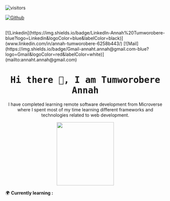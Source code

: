  ![visitors](https://visitor-badge.glitch.me/badge?page_id=Tumworobere.visitor-badge)

  [![Github](https://img.shields.io/github/followers/Tumworobere?label=Follow%20Me&style=social)](https://github.com/Tumworobere)

<br>
[![Linkedin](https://img.shields.io/badge/LinkedIn-Annah%20Tumworobere-blue?logo=Linkedin&logoColor=blue&labelColor=black)](www.linkedin.com/in/annah-tumworobere-6258b443/)
[![Mail](https://img.shields.io/badge/Gmail-annaht.annah@gmail.com-blue?logo=Gmail&logoColor=red&labelColor=white)](mailto:annaht.annah@gmail.com)
</br>

<h1 align='center'><samp><strong>Hi there 👋, I am Tumworobere Annah</strong></samp></h1>

<p align="center"> I have completed learning remote software development from Microverse where I spent most of my time learning different frameworks and technologies related to web development.</p>
<div align="center">
<img align="center" src="https://media0.giphy.com/media/4Zgy9QqzWU8C3ugvCa/giphy.gif?cid=ecf05e47ai4hob2fx69etmw54v68gqknhlnq9ylk0dmmipgn&rid=giphy.gif&ct=g" width="180" height="200" />

</div>

🌍 **Currently learning :**<br>

